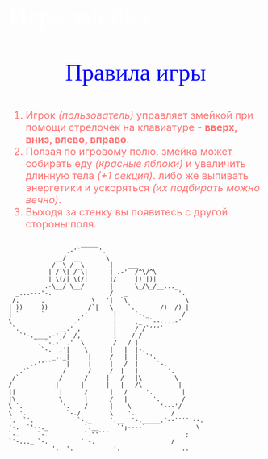 <p style="font-family: Times New Roman; color: White; font-size: 40pt">Игра змейка</p>
<center><p style="font-family: Times New Roman; color: blue;font-size: 35pt">Правила игры</p></center>
<p style=" Times New Roman; color: #ff7373; font-size: 15pt">
<ol style=" Times New Roman; color: #ff7373; font-size: 15pt">
<li>Игрок <i>(пользователь)</i> управляет змейкой при помощи стрелочек на клавиатуре - <b>вверх, вниз, влево, вправо</b>.</li>
<li>Ползая по игровому полю, змейка может собирать еду <i>(красные яблоки)</i> и увеличить длинную тела <i>(+1 секция)</i>.
либо же выпивать энергетики и ускоряться <i>(их подбирать можно вечно)</i>.</li>
<li> Выходя за стенку вы появитесь с другой стороны поля.
</ol>
    </p>


                        _____
                    .-'`     '.
                 __/  __       \
                /  \ /  \       |    ___
               | /`\| /`\|      | .-'  /^\/^\
               | \(/| \(/|      |/     |) |)|
              .-\__/ \__/       |      \_/\_/__..._
      _...---'-.                /   _              '.
     /,      ,             \   '|  `\                \
    | ))     ))           /`|   \    `.       /)  /) |
    | `      `          .'       |     `-._         /
    \                 .'         |     ,_  `--....-'
     `.           __.' ,         |     / /`'''`
       `'-.____.-' /  /,         |    / /
           `. `-.-` .'  \        /   / |
             `-.__.'|    \      |   |  |-.
                _.._|     |     /   |  |  `'.
          .-''``    |     |     |   /  |     `-.
       .'`         /      /     /  |   |        '.
     /`           /      /     |   /   |\         \
    /            |      |      |   |   /\          |
    ||            |      /      |   /     '.        |
    |\            \      |      /   |       '.      /
    \ `.           '.    /      |    \        '---'/
    \  '.           `-./        \    '.          /
    '.  `'.            `-._     '.__  '-._____.'--'''''--.
    '-.  `'--._          `.__     `';----`              \
    `-.     `-.          `."'```                     ;
    `'-..,_ `-.         `'-.                     /
                '.  '.           '.                 ..'
